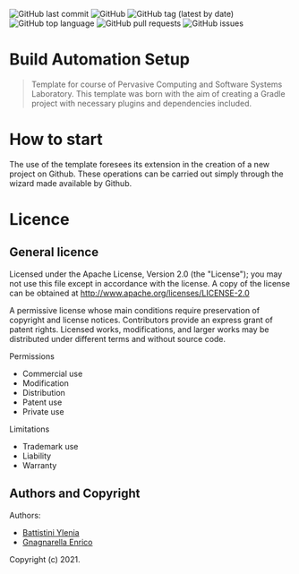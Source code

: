 ![GitHub last commit](https://img.shields.io/github/last-commit/enrignagna/buildautomationsetup)
![GitHub](https://img.shields.io/github/license/enrignagna/buildautomationsetup)
![GitHub tag (latest by date)](https://img.shields.io/github/v/tag/enrignagna/buildautomationsetup)
![GitHub top language](https://img.shields.io/github/languages/top/enrignagna/buildautomationsetup)
![GitHub pull requests](https://img.shields.io/github/issues-pr/enrignagna/buildautomationsetup)
![GitHub issues](https://img.shields.io/github/issues/enrignagna/buildautomationsetup)


# Build Automation Setup 

<!---Sottotitolo / Slogan / Descrizione breve-->
> Template for course of Pervasive Computing and Software Systems Laboratory.
> This template was born with the aim of creating a Gradle project with necessary plugins and dependencies included.


# How to start
The use of the template foresees its extension in the creation of a new project on Github.
These operations can be carried out simply through the wizard made available by Github.

# Licence
## General licence
Licensed under the Apache License, Version 2.0 (the "License");
you may not use this file except in accordance with the license.
A copy of the license can be obtained at
http://www.apache.org/licenses/LICENSE-2.0

A permissive license whose main conditions require preservation of copyright and license notices. Contributors provide an express grant of patent rights. Licensed works, modifications, and larger works may be distributed under different terms and without source code.

Permissions
- Commercial use
- Modification
- Distribution
- Patent use
- Private use

Limitations
- Trademark use
- Liability
- Warranty

## Authors and Copyright
Authors:
- [Battistini Ylenia](https://github.com/yleniaBattistini)
- [Gnagnarella Enrico](https://github.com/enrignagna)

Copyright (c) 2021.
